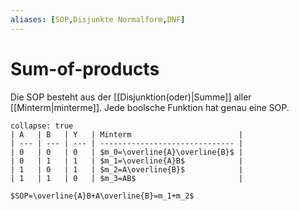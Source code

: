```yaml
---
aliases: [SOP,Disjunkte Normalform,DNF]
---
```

# Sum-of-products
Die SOP besteht aus der [[Disjunktion(oder)|Summe]] aller [[Minterm|minterme]].
Jede boolsche Funktion hat genau eine SOP.
```ad-example
collapse: true
| A   | B   | Y   | Minterm                        |
| --- | --- | --- | ------------------------------ |
| 0   | 0   | 0   | $m_0=\overline{A}\overline{B}$ |
| 0   | 1   | 1   | $m_1=\overline{A}B$            |
| 1   | 0   | 1   | $m_2=A\overline{B}$            |
| 1   | 1   | 0   | $m_3=AB$                       |

$SOP=\overline{A}B+A\overline{B}=m_1+m_2$
```